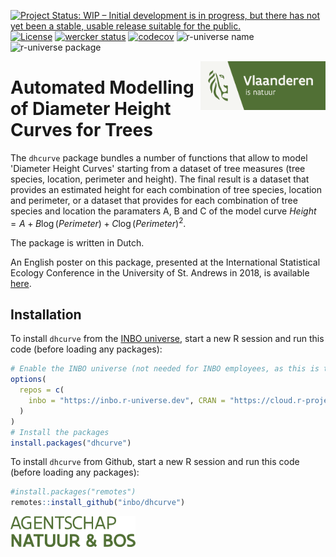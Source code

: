 [![Project Status: WIP – Initial development is in progress, but there has not yet been a stable, usable release suitable for the public.](http://www.repostatus.org/badges/latest/wip.svg)](http://www.repostatus.org/#wip)
[![License](http://img.shields.io/badge/license-GPL--3-blue.svg?style=flat)](http://www.gnu.org/licenses/gpl-3.0.html)
[![wercker status](https://app.wercker.com/status/99290c273f1542a89027cab7f625bee0/s/master "wercker status")](https://app.wercker.com/project/byKey/99290c273f1542a89027cab7f625bee0)
[![codecov](https://codecov.io/gh/inbo/dhcurve/branch/master/graph/badge.svg)](https://codecov.io/gh/inbo/dhcurve)
![r-universe
name](https://inbo.r-universe.dev/badges/:name?color=c04384)
![r-universe package](https://inbo.r-universe.dev/badges/dhcurve)

<a href="https://www.natuurenbos.be/">
<img src="man/figures/logo.png" align="right" alt="logo of ANB: Agentschap Natuur & Bos" width="200"/>
</a>

# Automated Modelling of Diameter Height Curves for Trees

The `dhcurve` package bundles a number of functions that allow to model 'Diameter Height Curves' starting from a dataset of tree measures (tree species, location, perimeter and height).  The final result is a dataset that provides an estimated height for each combination of tree species, location and perimeter, or a dataset that provides for each combination of tree species and location the paramaters A, B and C of the model curve $Height = A + B\log(Perimeter)+C\log(Perimeter)^2$.

The package is written in Dutch.

An English poster on this package, presented at the International Statistical Ecology Conference in the University of St. Andrews in 2018, is available [here](https://www.vlaanderen.be/inbo/en-GB/publications/estimating-tree-height-for-a-given-girth).

## Installation

To install `dhcurve` from the [INBO universe](https://inbo.r-universe.dev/ui#builds),
start a new R session and run this code (before loading any packages):

```r
# Enable the INBO universe (not needed for INBO employees, as this is the default setting)
options(
  repos = c(
    inbo = "https://inbo.r-universe.dev", CRAN = "https://cloud.r-project.org"
  )
)
# Install the packages
install.packages("dhcurve")
```

To install `dhcurve` from Github, start a new R session and run this code (before loading any packages):

```r
#install.packages("remotes")
remotes::install_github("inbo/dhcurve")
```

<a href="https://www.natuurenbos.be/">
<img src="man/figures/name.png" alt="logo of ANB: Vlaanderen is natuur" width="200"/>
</a>
